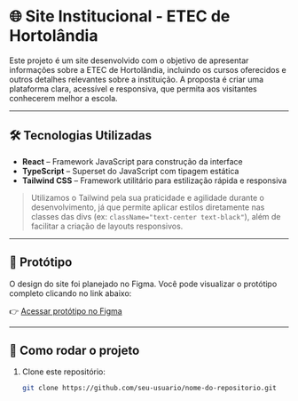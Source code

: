 # 🌐 Site Institucional - ETEC de Hortolândia

Este projeto é um site desenvolvido com o objetivo de apresentar informações sobre a ETEC de Hortolândia, incluindo os cursos oferecidos e outros detalhes relevantes sobre a instituição. A proposta é criar uma plataforma clara, acessível e responsiva, que permita aos visitantes conhecerem melhor a escola.


---


## 🛠️ Tecnologias Utilizadas

- **React** – Framework JavaScript para construção da interface
- **TypeScript** – Superset do JavaScript com tipagem estática
- **Tailwind CSS** – Framework utilitário para estilização rápida e responsiva

> Utilizamos o Tailwind pela sua praticidade e agilidade durante o desenvolvimento, já que permite aplicar estilos diretamente nas classes das divs (ex: `className="text-center text-black"`), além de facilitar a criação de layouts responsivos.


---


## 🎨 Protótipo

O design do site foi planejado no Figma. Você pode visualizar o protótipo completo clicando no link abaixo:

👉 [Acessar protótipo no Figma](https://www.figma.com/design/EorT8ZsYRc28ZdQKG708EG/ETEC-de-Hortol%C3%A2ndia---Website?node-id=0-1&t=FRJ8A7Sxa0cvD4jH-1)


---


## 📁 Como rodar o projeto

1. Clone este repositório:
   ```bash
   git clone https://github.com/seu-usuario/nome-do-repositorio.git
